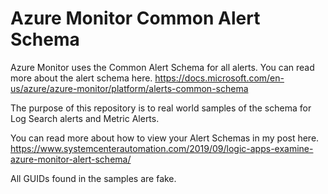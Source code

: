 # Azure Monitor Common Alert Schema

Azure Monitor uses the Common Alert Schema for all alerts. You can read more about the alert schema here. https://docs.microsoft.com/en-us/azure/azure-monitor/platform/alerts-common-schema  

The purpose of this repository is to real world samples of the schema for Log Search alerts and Metric Alerts.

You can read more about how to view your Alert Schemas in my post here. https://www.systemcenterautomation.com/2019/09/logic-apps-examine-azure-monitor-alert-schema/



All GUIDs found in the samples are fake.